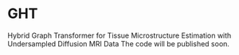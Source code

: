 # GHT
Hybrid Graph Transformer for Tissue Microstructure Estimation with Undersampled Diffusion MRI Data
The code will be published soon.
